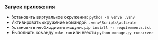 ### Запуск приложения

- Установить виртуальное окружение: `python -m venve .venv`
- Активировать окружение командой: `.venv\Scripts\activate`
- Установить необходимые модули: `pip install -r requirements.txt`
- Выполнить команду `make run` или ввести `python manage.py runserver`